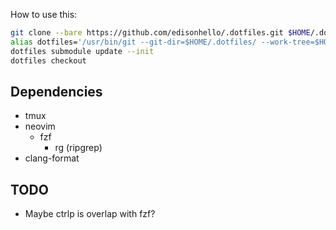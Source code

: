 How to use this:

```bash
git clone --bare https://github.com/edisonhello/.dotfiles.git $HOME/.dotfiles
alias dotfiles='/usr/bin/git --git-dir=$HOME/.dotfiles/ --work-tree=$HOME'
dotfiles submodule update --init
dotfiles checkout
```

## Dependencies

* tmux
* neovim
	* fzf
		* rg (ripgrep)
* clang-format

## TODO

* Maybe ctrlp is overlap with fzf?

